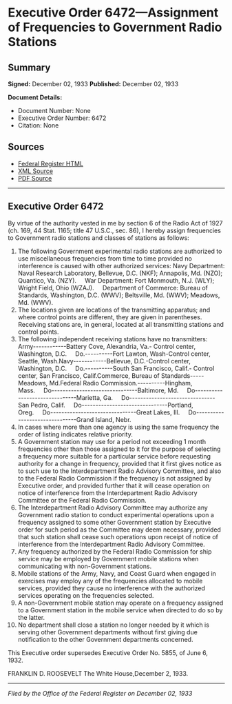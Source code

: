 # Executive Order 6472—Assignment of Frequencies to Government Radio Stations

## Summary

**Signed:** December 02, 1933
**Published:** December 02, 1933

**Document Details:**
- Document Number: None
- Executive Order Number: 6472
- Citation: None

## Sources
- [Federal Register HTML](https://www.presidency.ucsb.edu/documents/executive-order-6472-assignment-frequencies-government-radio-stations)
- [XML Source](None)
- [PDF Source](None)

---

## Executive Order 6472

By virtue of the authority vested in me by section 6 of the Radio Act of 1927 (ch. 169, 44 Stat. 1165; title 47 U.S.C., sec. 86), I hereby assign frequencies to Government radio stations and classes of stations as follows:
1. The following Government experimental radio stations are authorized to use miscellaneous frequencies from time to time provided no interference is caused with other authorized services:
Navy Department: Naval Research Laboratory, Bellevue, D.C. (NKF); Annapolis, Md. (NZO); Quantico, Va. (NZY).     War Department: Fort Monmouth, N.J. (WLY); Wright Field, Ohio (WZAJ).     Department of Commerce: Bureau of Standards, Washington, D.C. (WWV); Beltsville, Md. (WWV); Meadows, Md. (WWV).
2. The locations given are locations of the transmitting apparatus; and where control points are different, they are given in parentheses. Receiving stations are, in general, located at all transmitting stations and control points.
3. The following independent receiving stations have no transmitters:
Army------------Battery Cove, Alexandria, Va.- Control center, Washington, D.C.     Do.----------Fort Lawton, Wash-Control center, Seattle, Wash.Navy------------Bellevue, D.C.-Control center, Washington, D.C.     Do.----------South San Francisco, Calif.- Control center, San Francisco, Calif.Commerce, Bureau of Standards-----Meadows, Md.Federal Radio Commission.----------Hingham, Mass.     Do-------------------------------Baltimore, Md.     Do-------------------------------Marietta, Ga.     Do-------------------------------San Pedro, Calif.     Do-------------------------------Portland, Oreg.     Do-------------------------------Great Lakes, Ill.     Do-------------------------------Grand Island, Nebr.
4. In cases where more than one agency is using the same frequency the order of listing indicates relative priority.
5. A Government station may use for a period not exceeding 1 month frequencies other than those assigned to it for the purpose of selecting a frequency more suitable for a particular service before requesting authority for a change in frequency, provided that it first gives notice as to such use to the Interdepartment Radio Advisory Committee, and also to the Federal Radio Commission if the frequency is not assigned by Executive order, and provided further that it will cease operation on notice of interference from the Interdepartment Radio Advisory Committee or the Federal Radio Commission.
6. The Interdepartment Radio Advisory Committee may authorize any Government radio station to conduct experimental operations upon a frequency assigned to some other Government station by Executive order for such period as the Committee may deem necessary, provided that such station shall cease such operations upon receipt of notice of interference from the Interdepartment Radio Advisory Committee.
7. Any frequency authorized by the Federal Radio Commission for ship service may be employed by Government mobile stations when communicating with non-Government stations.
8. Mobile stations of the Army, Navy, and Coast Guard when engaged in exercises may employ any of the frequencies allocated to mobile services, provided they cause no interference with the authorized services operating on the frequencies selected.
9. A non-Government mobile station may operate on a frequency assigned to a Government station in the mobile service when directed to do so by the latter.
10. No department shall close a station no longer needed by it which is serving other Government departments without first giving due notification to the other Government departments concerned.

This Executive order supersedes Executive Order No. 5855, of June 6, 1932.

FRANKLIN D. ROOSEVELT
The White House,December 2, 1933.

---

*Filed by the Office of the Federal Register on December 02, 1933*
